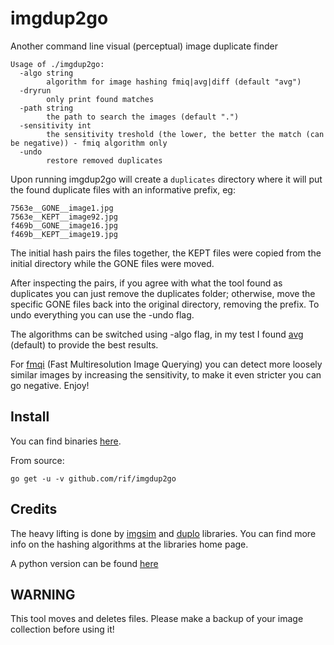 # imgdup2go
Another command line visual (perceptual) image duplicate finder

```
Usage of ./imgdup2go:
  -algo string
    	algorithm for image hashing fmiq|avg|diff (default "avg")
  -dryrun
    	only print found matches
  -path string
    	the path to search the images (default ".")
  -sensitivity int
    	the sensitivity treshold (the lower, the better the match (can be negative)) - fmiq algorithm only
  -undo
    	restore removed duplicates
```

Upon running imgdup2go will create a ``duplicates`` directory where it will put the found duplicate files with an informative prefix, eg:

```
7563e__GONE__image1.jpg
7563e__KEPT__image92.jpg
f469b__GONE__image16.jpg
f469b__KEPT__image19.jpg
```

The initial hash pairs the files together, the KEPT files were copied from the initial directory while the GONE files were moved.

After inspecting the pairs, if you agree with what the tool found as duplicates you can just remove the duplicates folder; otherwise, move the specific GONE files back into the original directory, removing the prefix.
To undo everything you can use the -undo flag.

The algorithms can be switched using -algo flag, in my test I found [avg](http://www.hackerfactor.com/blog/?/archives/432-Looks-Like-It.html) (default) to provide the best results.

For [fmqi](http://grail.cs.washington.edu/projects/query/mrquery.pdf) (Fast Multiresolution Image Querying) you can detect more loosely similar images by increasing the sensitivity, to make it even stricter you can go negative. Enjoy!

## Install

You can find binaries [here](https://github.com/rif/imgdup2go/releases).

From source:
```
go get -u -v github.com/rif/imgdup2go
```
## Credits
The heavy lifting is done by [imgsim](https://github.com/Nr90/imgsim) and [duplo](https://github.com/rivo/duplo) libraries. You can find more info on the hashing algorithms at the libraries home page.

A python version can be found [here](https://github.com/rif/imgdup)

## WARNING
This tool moves and deletes files. Please make a backup of your image collection before using it!
